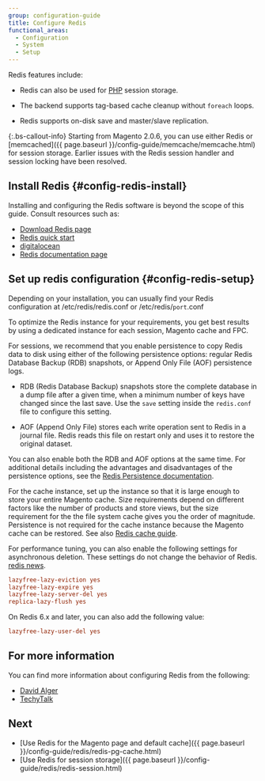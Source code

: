 ```yaml
---
group: configuration-guide
title: Configure Redis
functional_areas:
  - Configuration
  - System
  - Setup
---
```


Redis features include:

*  Redis can also be used for [PHP](https://glossary.magento.com/php) session storage.

*  The backend supports tag-based cache cleanup without `foreach` loops.

*  Redis supports on-disk save and master/slave replication.

{:.bs-callout-info}
Starting from Magento 2.0.6, you can use either Redis or [memcached]({{ page.baseurl }}/config-guide/memcache/memcache.html) for session storage. Earlier issues
with the Redis session handler and session locking have been resolved.

## Install Redis {#config-redis-install}

Installing and configuring the Redis software is beyond the scope of this guide. Consult resources such as:

*  [Download Redis page](http://redis.io/download)
*  [Redis quick start](http://redis.io/topics/quickstart)
*  [digitalocean](https://www.digitalocean.com/community/tutorials/how-to-install-and-use-redis)
*  [Redis documentation page](http://redis.io/documentation)

## Set up redis configuration {#config-redis-setup}

Depending on your installation, you can usually find your Redis configuration at /etc/redis/redis.conf or /etc/redis/`port`.conf

To optimize the Redis instance for your requirements, you get best results by using a dedicated instance for each session, Magento cache and FPC.

For sessions, we recommend that you enable persistence to copy Redis data to disk using either of the following persistence options: regular Redis Database Backup (RDB) snapshots, or Append Only File (AOF) persistence logs.

-  RDB (Redis Database Backup) snapshots store the complete database in a dump file after a given time, when a minimum number of keys have changed since the last save. Use the `save` setting inside the `redis.conf` file to configure this setting.

-  AOF (Append Only File) stores each write operation sent to Redis in a journal file. Redis reads this file on restart only and uses it to restore the original dataset.

You can also enable both the RDB and AOF options at the same time. For additional details including the advantages and disadvantages of the persistence options, see the [Redis Persistence documentation](https://redis.io/topics/persistence).

For the cache instance, set up the instance so that it is large enough to store your entire Magento cache.
Size requirements depend on different factors like the number of products and store views, but the size requirement for the the file system cache gives you the order of magnitude. Persistence is not required for the cache instance because the Magento cache can be restored. See also [Redis cache guide](https://redis.io/topics/lru-cache).

For performance tuning, you can also enable the following settings for asynchronous deletion. These settings do not change the behavior of Redis.
[redis news](http://antirez.com/news/93).

```ini
lazyfree-lazy-eviction yes
lazyfree-lazy-expire yes
lazyfree-lazy-server-del yes
replica-lazy-flush yes
```
On Redis 6.x and later, you can also add the following value:

```ini
lazyfree-lazy-user-del yes
```

## For more information

You can find more information about configuring Redis from the following:

*  [David Alger](http://davidalger.com/development/magento/configuring-magento-2-to-use-redis-cache-backend/)
*  [TechyTalk](http://www.techytalk.info/configuring-cache-storage-backends-magento-2-redis/)

## Next

*  [Use Redis for the Magento page and default cache]({{ page.baseurl }}/config-guide/redis/redis-pg-cache.html)
*  [Use Redis for session storage]({{ page.baseurl }}/config-guide/redis/redis-session.html)
